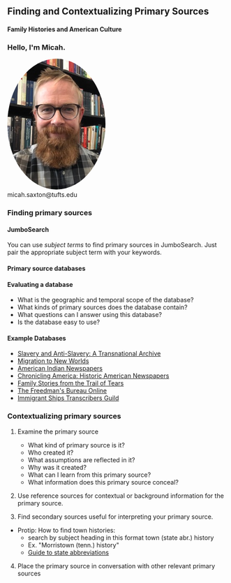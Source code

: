 ## Finding and Contextualizing Primary Sources
#### Family Histories and American Culture


### Hello, I'm Micah.
<img src="./images/saxton_profile.jpg" height=300 style="border-radius: 50%">
<br>
micah.saxton@tufts.edu


### Finding primary sources

#### JumboSearch
You can use *subject terms* to find primary sources in JumboSearch. Just pair the appropriate subject term with your keywords.

#### Primary source databases

#### Evaluating a database
* What is the geographic and temporal scope of the database?
* What kinds of primary sources does the database contain?
* What questions can I answer using this database?
* Is the database easy to use?

#### Example Databases
* [Slavery and Anti-Slavery: A Transnational Archive](https://go-gale-com.ezproxy.library.tufts.edu/ps/start.do?p=SAS&u=mlin_m_tufts)
* [Migration to New Worlds](https://www.library.tufts.edu/ezproxy/ezproxy.asp?location=migrationtonewworlds)
* [American Indian Newspapers](https://www-americanindiannewspapers-amdigital-co-uk.ezproxy.library.tufts.edu/)
* [Chronicling America: Historic American Newspapers](https://chroniclingamerica.loc.gov/)
* [Family Stories from the Trail of Tears](https://ualrexhibits.org/tribalwriters/artifacts/Family-Stories-Trail-of-Tears.html#Carnes)
* [The Freedman's Bureau Online](http://freedmensbureau.com/)
* [Immigrant Ships Transcribers Guild](http://www.immigrantships.net)


### Contextualizing primary sources

1. Examine the primary source

    * What kind of primary source is it?
    * Who created it?
    * What assumptions are reflected in it?
    * Why was it created?
    * What can I learn from this primary source?
    * What information does this primary source conceal?

2. Use reference sources for contextual or background information for the primary source.

3. Find secondary sources useful for interpreting your primary source.

* Protip: How to find town histories:
    * search by subject heading in this format town (state abr.) history
    * Ex. "Morristown (tenn.) history"
    * [Guide to state abbreviations](https://www.loc.gov/cds/desktop/cheatsheets/provinces_states_abbreviations.pdf)

4. Place the primary source in conversation with other relevant primary sources